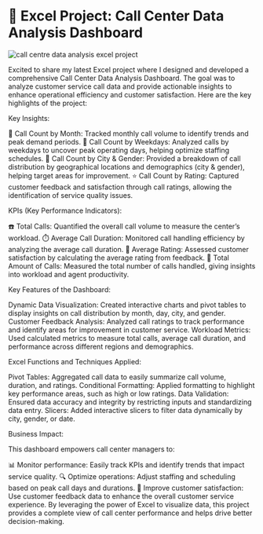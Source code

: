# 🚀 Excel Project: Call Center Data Analysis Dashboard 

![call centre data analysis excel project](https://github.com/user-attachments/assets/f642e03e-1ceb-4ebd-bd9c-0f183eaf7cb4)

Excited to share my latest Excel project where I designed and developed a comprehensive Call Center Data Analysis Dashboard. The goal was to analyze customer service call data and provide actionable insights to enhance operational efficiency and customer satisfaction. Here are the key highlights of the project:

Key Insights:

📅 Call Count by Month: Tracked monthly call volume to identify trends and peak demand periods.
📆 Call Count by Weekdays: Analyzed calls by weekdays to uncover peak operating days, helping optimize staffing schedules.
🌆 Call Count by City & Gender: Provided a breakdown of call distribution by geographical locations and demographics (city & gender), helping target areas for improvement.
⭐ Call Count by Rating: Captured customer feedback and satisfaction through call ratings, allowing the identification of service quality issues.

KPIs (Key Performance Indicators):

☎️ Total Calls: Quantified the overall call volume to measure the center’s workload.
⏱️ Average Call Duration: Monitored call handling efficiency by analyzing the average call duration.
🌟 Average Rating: Assessed customer satisfaction by calculating the average rating from feedback.
💼 Total Amount of Calls: Measured the total number of calls handled, giving insights into workload and agent productivity.

Key Features of the Dashboard:

Dynamic Data Visualization: Created interactive charts and pivot tables to display insights on call distribution by month, day, city, and gender.
Customer Feedback Analysis: Analyzed call ratings to track performance and identify areas for improvement in customer service.
Workload Metrics: Used calculated metrics to measure total calls, average call duration, and performance across different regions and demographics.

Excel Functions and Techniques Applied:

Pivot Tables: Aggregated call data to easily summarize call volume, duration, and ratings.
Conditional Formatting: Applied formatting to highlight key performance areas, such as high or low ratings.
Data Validation: Ensured data accuracy and integrity by restricting inputs and standardizing data entry.
Slicers: Added interactive slicers to filter data dynamically by city, gender, or date.


Business Impact:

This dashboard empowers call center managers to:

📊 Monitor performance: Easily track KPIs and identify trends that impact service quality.
🔍 Optimize operations: Adjust staffing and scheduling based on peak call days and durations.
🌟 Improve customer satisfaction: Use customer feedback data to enhance the overall customer service experience.
By leveraging the power of Excel to visualize data, this project provides a complete view of call center performance and helps drive better decision-making.


